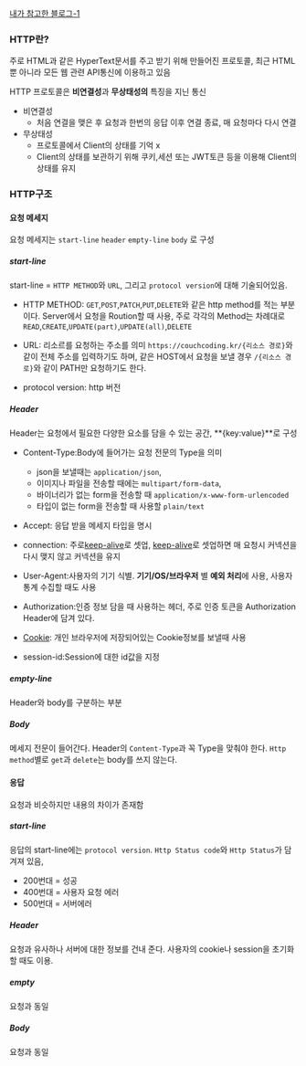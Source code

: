 [내가 참고한 블로그-1](https://velog.io/@couchcoding/HTTP%EC%97%90-%EB%8C%80%ED%95%B4%EC%84%9C-%EC%95%8C%EC%95%84%EB%B3%B4%EC%9E%90%EC%A0%95%EC%9D%98%EC%99%80-%EA%B5%AC%EC%A1%B0)
### HTTP란?
주로 HTML과 같은 HyperText문서를 주고 받기 위해 만들어진 프로토콜, 최근 HTML뿐 아니라 모든 웹 관련 API통신에 이용하고 있음

HTTP 프로토콜은 **비연결성**과 **무상태성의** 특징을 지닌 통신
- 비연결성
	- 처음 연결을 맺은 후 요청과 한번의 응답 이후 연결 종료, 매 요청마다 다시 연결
- 무상태성
	- 프로토콜에서 Client의 상태를 기억 x
	- Client의 상태를 보관하기 위해 쿠키,세션 또는 JWT토큰 등을 이용해 Client의 상태를 유지


### HTTP구조
#### 요청 메세지
요청 메세지는 `start-line` `header` `empty-line` `body` 로 구성

##### start-line
start-line = `HTTP METHOD`와 `URL`, 그리고 `protocol version`에 대해 기술되어있음.

- HTTP METHOD: `GET`,`POST`,`PATCH`,`PUT`,`DELETE`와 같은 http method를 적는 부분이다. Server에서 요청을 Roution할 때 사용, 주로 각각의 Method는 차례대로 `READ`,`CREATE`,`UPDATE(part)`,`UPDATE(all)`,`DELETE`

- URL: 리소르를 요청하는 주소를 의미 `https://couchcoding.kr/{리소스 경로}`와 같이 전체 주소를 입력하기도 하며, 같은 HOST에서 요청을 보낼 경우 `/{리소스 경로}`와 같이 PATH만 요청하기도 한다.

- protocol version:  http 버전

##### Header
Header는 요청에서 필요한 다양한 요소를 담을 수 있는 공간, **{key:value}**로 구성

- Content-Type:Body에 들어가는 요청 전문의 Type을 의미
	- json을 보낼때는 `application/json`,
	- 이미지나 파일을 전송할 때에는 `multipart/form-data`,
	- 바이너리가 없는 form을 전송할 때 `application/x-www-form-urlencoded`
	- 타입이 없는 form을 전송할 때 사용할 `plain/text`

- Accept: 응답 받을 메세지 타입을 명시
- connection: 주로[keep-alive](StudyFile/백엔드/이론/단어록/keep-alive)로 셋업, [keep-alive](StudyFile/백엔드/이론/단어록/keep-alive)로 셋업하면 매 요청시 커넥션을 다시 맺지 않고 커넥션을 유지
- User-Agent:사용자의 기기 식별. **기기/OS/브라우저** 별 **예외 처리**에 사용, 사용자 통계 수집할 때도 사용
- Authorization:인증 정보 담을 때 사용하는 헤더, 주로 인증 토큰을 Authorization Header에 담겨 있다.
- [Cookie](Cookie.md): 개인 브라우저에 저장되어있는 Cookie정보를 보낼때 사용
- session-id:Session에 대한 id값을 지정

##### empty-line
Header와 body를 구분하는 부분

##### Body
메세지 전문이 들어간다. Header의 `Content-Type`과 꼭 Type을 맞춰야 한다.
`Http method`별로 `get`과 `delete`는 body를 쓰지 않는다.

#### 응답
요청과 비슷하지만 내용의 차이가 존재함

##### start-line
응답의 start-line에는 `protocol version`. `Http Status code`와 `Http Status`가 담겨져 있음, 
- 200번대 = 성공
- 400번대 = 사용자 요청 에러
- 500번대 = 서버에러 

##### Header
요청과 유사하나 서버에 대한 정보를 건내 준다. 사용자의 cookie나 session을 초기화 할 때도 이용.

##### empty
요청과 동일

##### Body
요청과 동일
